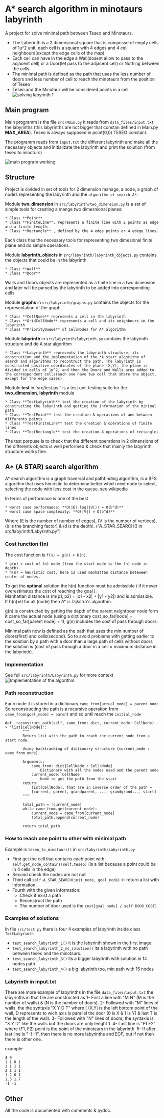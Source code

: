 # A* search algorithm in minotaurs labyrinth
A project for solve minimal path between Teseo and Minotaurs.
- The Laberinth is a 2 dimensional square that is composse of empty cells of 1u^2 unit, each cell is a square with 4 edges and 4 cell neighbours(except the edge cells of the map)
- Each cell can have in the edge a Wall(dosent allow to pass to the adjacent cell) or a Door(let pass to the adjacent cell) or Nothing between the cells.
- The minimal path is defined as the path that uses the less number of doors and less number of cell to reach the minotaurs from the position of Teseo
- Teseo and the Minotaur will be considered points in a cell
![solving labyrinth 1](img/example_labyrinth1.png "Example of solving labyrinth 1 ")


## Main program
Main programm is the file `src/Main.py` it reads from `data_files/input.txt` the labyrinths (this labyrinths are not bigger that constan defined in Main.py **MAX_AREA**). Teseo is always supposed in point(0,0) TESEO constant.  

The programm reads from `input.txt` the different labyrinth and make all the necessary objects and initializate the labyrinth and print the solution (from teseo to minoturs)  
 
![main program working](img/main.png "example of use Main.py")


## Structure
Project is divided in set of tools for 2 dimension manage, a node, a graph of nodes representing the labyrinth and the `algorithm of search A*`. 

Module **two_dimension** in `src/labyrinth/two_dimension.py` is a set of simple tools for creating a mange two dimesnional planes:
    
    * Class **Point**
    * Class **FiniteLine**, represents a finite line with 2 points as edge and a finite length.
    * Class **Rectangle** , defined by the 4 edge points or 4 edege lines.
    
Each class has the necessary tools for representing two dimesional finite plane and do simple operations. 

Module **labyrinth_objects** in `src/labyrinth/labyrinth_objects.py` contains the objects that could be in the labyrinth
    
    * Class **Wall**
    * Class **Door**
    
Walls and Doors objects are represented as a finite line in a two dimension and later will be parsed by the labyrinth to be added into corresponding cells  
 
Module **graphs** in `src/labyrinth/graphs.py` contains the objects for the representation of the graph
    
    * Class **CellNode** represents a cell in the labyrinth
    * Class **GridCellNode** represents a cell and its neighbours in the labyrinth
    * Class **PriorityQueue** of CellNodes for A* algorithm
    
 
Module **labyrinth** in `src/labyrinth/labyrinth.py` contains the labyrinth structure and de A star algorithm
     
    * Class **Labyrinth** represents the labyrinth structure, its construction and the implementation of the *A star* algorithm of search and algorithms to recontruct the path. The labyrinth is constructed positive coordinates of the plane (X,Y), the plane is divided in cells of 1u^2, and then the Doors and Walls area added to the correspondent cells(each one have two cell that share the object, except for the edge cases)
    

Module **test** in `src/test.py`` is a test unit testing suite for the **two_dimension**, **labyrinth** module
     
    * Class **TestLabyrinth** test the creation of the labyrinth by constructing the labyrinth and getting the information of the minimal path
    * Class **TestPoint** test the creation & operations of and between differents points
    * Class **TestFiniteLine** test the creation & operations of finite lines
    * Class **TestRectangle** test the creation & operations of rectangles
    
The test porpuse is to check that the different operations in 2 dimensions of the differents objects is well performed & check that mainly the labyrinth structure works fine.


## A* (A STAR) search algorithm
A* search algorithm is a graph traversal and pathfinding algorithm, is a BFS algorithm that uses heuristic to determine better which next node to select, selecting the node with less cost in the queue. [see wikipedia](https://en.wikipedia.org/wiki/A*_search_algorithm)

In terms of performace is one of the best   

    * worst case performance: **O(|E| log(|V|)) = O(b^d)**
    * worst case space complexity: **O(|V|) = O(b^d)**

Where (E is the number of number of edges), (V is the number of vertices), (b is the branching factor) & (d is the depth).
("A_STAR_SEARCH() in src/labyrinth/Labyrinth.py")

### Cost function f(n)
The cost function is `f(n) = g(n) + h(n)`.
    
    * g(n) = cost of (n) node (from the start node to the (n) node in depth).
    * h(n) = heuristic cost, here is used manhattan distance beteween center of nodes.
    

To get the **optimal** solution the h(n) function must be admissible ( if it never overestimates the cost of reaching the goal ).  
Manhattan distance is (m(p1, p2) = |x1 - x2| + |y1 - y2|) and is admissible.  
If h(n)=0 for all (node) then A* is Dijkstra's algorithm.  

g(n) is constructed by getting the depth of the parent neightbour node form it came the actual node (using a dictionary cost_so_far[node] = cost_so_far[parent node] + 1), g(n) includes the cost of pass through doors.

Minimal path now is defined as the path that uses the min number of doors(first) and cells(second). So to avoid problems with getting earlier to the solution by a path with a door than a large path of cells without doors the solution is (cost of pass through a door in a cell = maximum distance in the labyrinth). 

### Implementation 
See full `src/labyrinth/Labyrinth.py` for more context  
![Implementation of the algorithm](img/a-star_impl.png "Implementation of the algorithm")

### Path reconstruction
Each node it is stored in a dictionary `came_from[actual_node] = parent_node`
So reconstructing the path is a recursive operation from `came_from[goal_node] = parent` and so until reach the `initial_node`
```
def _reconstruct_path(self, came_from: dict, current_node: CellNode) -> 'list[CellNode]':
        """
        Return list with the path to reach the current node from a start node.
        
        Using backtracking of dictionary structure {current_node : came_from_node}.

        Arguments:
            came_from: dict{CellNode : Cell:Node}
                Dictionary with all the nodes used and the parent node
            current_node: CellNode
                Node to get the path from the start
        return: 
            list[CellNode], that are in inverse order of the path =
            [current, parent, grandparent, ..., grandgrand..., start]
        """
        
        total_path = [current_node]
        while came_from.get(current_node):
            current_node = came_from[current_node]
            total_path.append(current_node)
        
        return total_path
```

### How to reach one point to other with minimal path
Example is `teseo_to_minotaurs()` in `src/labyrinth/Labyrinth.py`  

- First get the cell that contains each point with `self.get_node_contains(self.teseo)` (is a list because a point could be in 4 cells in the edge) 
- Second check the nodes are not null.
- Third call `self.A_STAR_SEARCH(init_node, goal_node)` <- return a list with information.
- Fourth with the given information: 
    * Check if exist a path
    * Reconstruct the path
    * The number of door used is the `cost[goal_node] / self.DOOR_COST)`

### Examples of solutions
In file `src/test.py` there is four 4 examples of labyrinth inside class `TestLabyrinth`
- `test_search_labyrinth_1()` it is the labyrinth shown in the first image.
- `test_search_labyrinth_2_no_solution()` its a labyrinth with no path between teseo and the minotaurs.
- `test_search_labyrinth_3()` its a bigger labyrinth with solution in 14 nodes path
- `test_search_labyrinth_4()` a big labyrinth too, min path with 16 nodes

### Labyrinth in input.txt
There are more example of labyrinths in the file `data_files/input.txt` the labyrinths in that file are constructed as 
    1- First a line with "M N" (M is the number of walls) & (N is the number of doors).
    2- Followed with "M" lines of walls, the the syntaxis "X Y D T" where ( (X,Y) is the left bottom point of the wall, D represents to wich axis is parallel the door (0 is X & 1 is Y) & last T is the length of the wall).
    3- Followed with "N" lines of doors, the syntaxis is "X Y D" like the walls but the doors are only lenght 1.
    4- Last line is "F1 F2" where (F1, F2) point is the point of the minotaurs in the labyrinth.
    5- If after last line is "-1 -1", then there is no more labyrinths and EOF, but if not then there is other one.

example:
```
4 0
1 1 0 1
1 1 1 1
2 1 1 1
1 2 0 1
1.5 1.7
-1 -1
```

## Other
All the code is documented with comments & pydoc.
